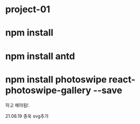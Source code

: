 # project-01

# npm install

# npm install antd

# npm install photoswipe react-photoswipe-gallery --save


하고 해야됨!.

21.08.19 종욱 svg추가

